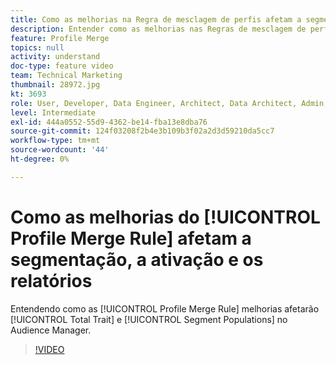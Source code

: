 ```yaml
---
title: Como as melhorias na Regra de mesclagem de perfis afetam a segmentação, a ativação e os relatórios
description: Entender como as melhorias nas Regras de mesclagem de perfis afetarão as Populações totais de características e segmentos na interface do usuário do Audience Manager
feature: Profile Merge
topics: null
activity: understand
doc-type: feature video
team: Technical Marketing
thumbnail: 28972.jpg
kt: 3693
role: User, Developer, Data Engineer, Architect, Data Architect, Admin, Leader
level: Intermediate
exl-id: 444a0552-55d9-4362-be14-fba13e8dba76
source-git-commit: 124f03208f2b4e3b109b3f02a2d3d59210da5cc7
workflow-type: tm+mt
source-wordcount: '44'
ht-degree: 0%

---
```


# Como as melhorias do [!UICONTROL Profile Merge Rule] afetam a segmentação, a ativação e os relatórios

Entendendo como as [!UICONTROL Profile Merge Rule] melhorias afetarão [!UICONTROL Total Trait] e [!UICONTROL Segment Populations] no Audience Manager.

>[!VIDEO](https://video.tv.adobe.com/v/28972/?quality=12)
